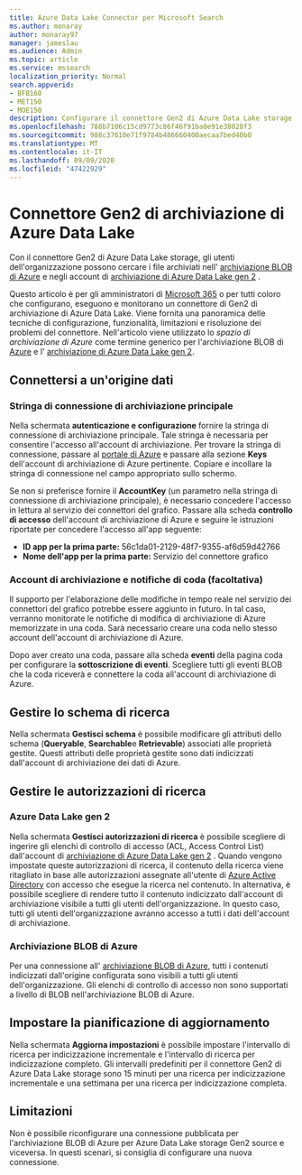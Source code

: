 ```yaml
---
title: Azure Data Lake Connector per Microsoft Search
ms.author: monaray
author: monaray97
manager: jameslau
ms.audience: Admin
ms.topic: article
ms.service: mssearch
localization_priority: Normal
search.appverid:
- BFB160
- MET150
- MOE150
description: Configurare il connettore Gen2 di Azure Data Lake storage per Microsoft Search
ms.openlocfilehash: 788b7106c15cd9773c86f46f91ba0e91e38028f3
ms.sourcegitcommit: 988c37610e71f9784b486660400aecaa7bed40b0
ms.translationtype: MT
ms.contentlocale: it-IT
ms.lasthandoff: 09/09/2020
ms.locfileid: "47422929"
---
```

# <a name="azure-data-lake-storage-gen2-connector"></a>Connettore Gen2 di archiviazione di Azure Data Lake

Con il connettore Gen2 di Azure Data Lake storage, gli utenti dell'organizzazione possono cercare i file archiviati nell' [archiviazione BLOB di Azure](https://docs.microsoft.com/azure/storage/blobs/storage-blobs-introduction) e negli account di [archiviazione di Azure Data Lake gen 2](https://docs.microsoft.com/azure/storage/blobs/data-lake-storage-introduction) .

Questo articolo è per gli amministratori di [Microsoft 365](https://www.microsoft.com/microsoft-365) o per tutti coloro che configurano, eseguono e monitorano un connettore di Gen2 di archiviazione di Azure Data Lake. Viene fornita una panoramica delle tecniche di configurazione, funzionalità, limitazioni e risoluzione dei problemi del connettore. Nell'articolo viene utilizzato lo *spazio di archiviazione di Azure* come termine generico per l'archiviazione BLOB di [Azure](https://docs.microsoft.com/azure/storage/blobs/storage-blobs-introduction) e l' [archiviazione di Azure Data Lake gen 2](https://docs.microsoft.com/azure/storage/blobs/data-lake-storage-introduction).

## <a name="connect-to-a-data-source"></a>Connettersi a un'origine dati
### <a name="primary-storage-connection-string"></a>Stringa di connessione di archiviazione principale 
Nella schermata **autenticazione e configurazione** fornire la stringa di connessione di archiviazione principale. Tale stringa è necessaria per consentire l'accesso all'account di archiviazione. Per trovare la stringa di connessione, passare al [portale di Azure](https://ms.portal.azure.com/#home) e passare alla sezione **Keys** dell'account di archiviazione di Azure pertinente. Copiare e incollare la stringa di connessione nel campo appropriato sullo schermo.

Se non si preferisce fornire il **AccountKey** (un parametro nella stringa di connessione di archiviazione principale), è necessario concedere l'accesso in lettura al servizio dei connettori del grafico. Passare alla scheda **controllo di accesso** dell'account di archiviazione di Azure e seguire le istruzioni riportate per concedere l'accesso all'app seguente:
* **ID app per la prima parte:** 56c1da01-2129-48f7-9355-af6d59d42766
* **Nome dell'app per la prima parte:** Servizio del connettore grafico

### <a name="storage-account-and-queue-notifications-optional"></a>Account di archiviazione e notifiche di coda (facoltativa)
Il supporto per l'elaborazione delle modifiche in tempo reale nel servizio dei connettori del grafico potrebbe essere aggiunto in futuro. In tal caso, verranno monitorate le notifiche di modifica di archiviazione di Azure memorizzate in una coda. Sarà necessario creare una coda nello stesso account dell'account di archiviazione di Azure.

Dopo aver creato una coda, passare alla scheda **eventi** della pagina coda per configurare la **sottoscrizione di eventi**. Scegliere tutti gli eventi BLOB che la coda riceverà e connettere la coda all'account di archiviazione di Azure.

## <a name="manage-the-search-schema"></a>Gestire lo schema di ricerca
Nella schermata **Gestisci schema** è possibile modificare gli attributi dello schema (**Queryable**, **Searchable**e **Retrievable**) associati alle proprietà gestite. Questi attributi delle proprietà gestite sono dati indicizzati dall'account di archiviazione dei dati di Azure.

## <a name="manage-search-permissions"></a>Gestire le autorizzazioni di ricerca
### <a name="azure-data-lake-gen-2"></a>Azure Data Lake gen 2
Nella schermata **Gestisci autorizzazioni di ricerca** è possibile scegliere di ingerire gli elenchi di controllo di accesso (ACL, Access Control List) dall'account di [archiviazione di Azure Data Lake gen 2](https://docs.microsoft.com/azure/storage/blobs/data-lake-storage-introduction) . Quando vengono impostate queste autorizzazioni di ricerca, il contenuto della ricerca viene ritagliato in base alle autorizzazioni assegnate all'utente di [Azure Active Directory](https://docs.microsoft.com/azure/active-directory/) con accesso che esegue la ricerca nel contenuto. In alternativa, è possibile scegliere di rendere tutto il contenuto indicizzato dall'account di archiviazione visibile a tutti gli utenti dell'organizzazione. In questo caso, tutti gli utenti dell'organizzazione avranno accesso a tutti i dati dell'account di archiviazione.

### <a name="azure-blob-storage"></a>Archiviazione BLOB di Azure
Per una connessione all' [archiviazione BLOB di Azure](https://docs.microsoft.com/azure/storage/blobs/storage-blobs-introduction), tutti i contenuti indicizzati dall'origine configurata sono visibili a tutti gli utenti dell'organizzazione. Gli elenchi di controllo di accesso non sono supportati a livello di BLOB nell'archiviazione BLOB di Azure.

## <a name="set-the-refresh-schedule"></a>Impostare la pianificazione di aggiornamento
Nella schermata **Aggiorna impostazioni** è possibile impostare l'intervallo di ricerca per indicizzazione incrementale e l'intervallo di ricerca per indicizzazione completo. Gli intervalli predefiniti per il connettore Gen2 di Azure Data Lake storage sono 15 minuti per una ricerca per indicizzazione incrementale e una settimana per una ricerca per indicizzazione completa.

## <a name="limitations"></a>Limitazioni
Non è possibile riconfigurare una connessione pubblicata per l'archiviazione BLOB di Azure per Azure Data Lake storage Gen2 source e viceversa. In questi scenari, si consiglia di configurare una nuova connessione.